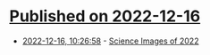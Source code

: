 # [Published on 2022-12-16](index.md)

* [2022-12-16, 10:26:58](https://news.ycombinator.com/item?id=34012907) - [Science Images of 2022](https://www.nature.com/immersive/d41586-022-04372-2/index.html)
